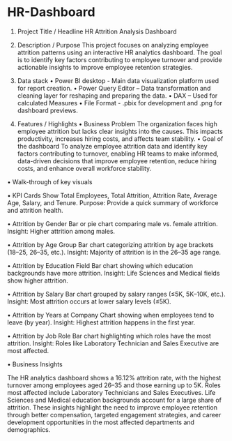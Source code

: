 # HR-Dashboard
1. Project Title / Headline
   HR Attrition Analysis Dashboard
2. Description / Purpose
This project focuses on analyzing employee attrition patterns using an interactive HR analytics dashboard. The goal is to identify key factors contributing to employee turnover and provide actionable insights to improve employee retention strategies.

3. Data stack
•	Power BI desktop - Main data visualization platform used for report creation.
•	Power Query Editor – Data transformation and cleaning layer for reshaping and preparing the data.
•	DAX – Used for calculated Measures 
•	File Format - .pbix for development and .png for dashboard previews.

4. Features / Highlights
•	Business Problem
The organization faces high employee attrition but lacks clear insights into the causes. This impacts productivity, increases hiring costs, and affects team stability.
•	Goal of the dashboard
To analyze employee attrition data and identify key factors contributing to turnover, enabling HR teams to make informed, data-driven decisions that improve employee retention, reduce hiring costs, and enhance overall workforce stability.

•	Walk-through of key visuals

•	KPI Cards
Show Total Employees, Total Attrition, Attrition Rate, Average Age, Salary, and Tenure.
Purpose: Provide a quick summary of workforce and attrition health.

•	Attrition by Gender
Bar or pie chart comparing male vs. female attrition.
Insight: Higher attrition among males.

•	Attrition by Age Group
Bar chart categorizing attrition by age brackets (18–25, 26–35, etc.).
Insight: Majority of attrition is in the 26–35 age range.

•	Attrition by Education Field
Bar chart showing which education backgrounds have more attrition.
Insight: Life Sciences and Medical fields show higher attrition.

•	Attrition by Salary
Bar chart grouped by salary ranges (≤5K, 5K–10K, etc.).
Insight: Most attrition occurs at lower salary levels (≤5K).

•	Attrition by Years at Company
Chart showing when employees tend to leave (by year).
Insight: Highest attrition happens in the first year.

•	Attrition by Job Role
Bar chart highlighting which roles have the most attrition.
Insight: Roles like Laboratory Technician and Sales Executive are most affected.

•	Business Insights

The HR analytics dashboard shows a 16.12% attrition rate, with the highest turnover among employees aged 26–35 and those earning up to 5K. Roles most affected include Laboratory Technicians and Sales Executives. Life Sciences and Medical education backgrounds account for a large share of attrition. These insights highlight the need to improve employee retention through better compensation, targeted engagement strategies, and career development opportunities in the most affected departments and demographics.



   
